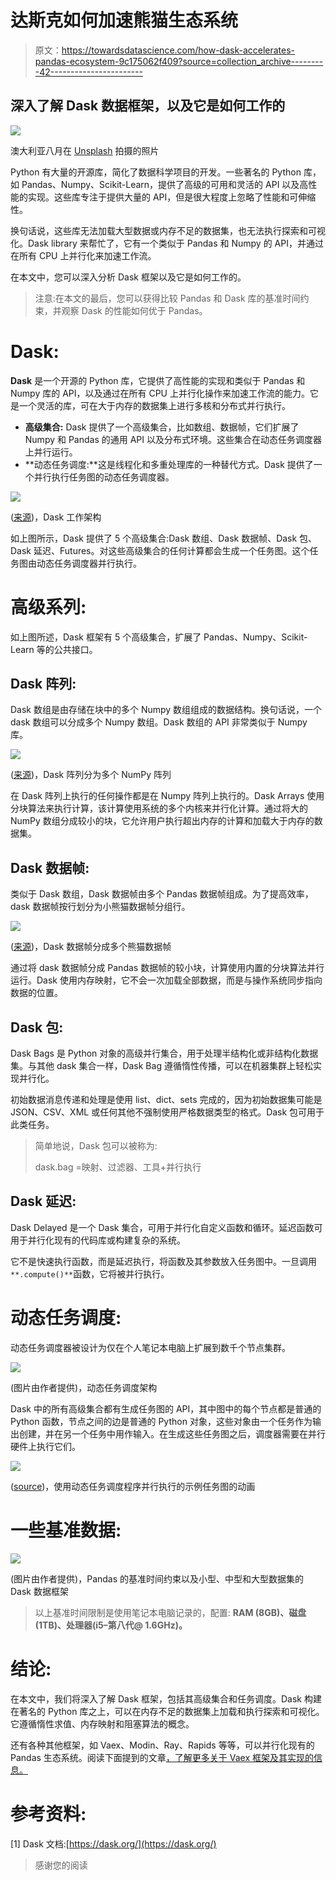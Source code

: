 # 达斯克如何加速熊猫生态系统

> 原文：<https://towardsdatascience.com/how-dask-accelerates-pandas-ecosystem-9c175062f409?source=collection_archive---------42----------------------->

## 深入了解 Dask 数据框架，以及它是如何工作的

![](img/3f97b47544fbf0684fa3f4c462adab6e.png)

澳大利亚八月在 [Unsplash](https://unsplash.com?utm_source=medium&utm_medium=referral) 拍摄的照片

Python 有大量的开源库，简化了数据科学项目的开发。一些著名的 Python 库，如 Pandas、Numpy、Scikit-Learn，提供了高级的可用和灵活的 API 以及高性能的实现。这些库专注于提供大量的 API，但是很大程度上忽略了性能和可伸缩性。

换句话说，这些库无法加载大型数据或内存不足的数据集，也无法执行探索和可视化。Dask library 来帮忙了，它有一个类似于 Pandas 和 Numpy 的 API，并通过在所有 CPU 上并行化来加速工作流。

在本文中，您可以深入分析 Dask 框架以及它是如何工作的。

> 注意:在本文的最后，您可以获得比较 Pandas 和 Dask 库的基准时间约束，并观察 Dask 的性能如何优于 Pandas。

# Dask:

**Dask** 是一个开源的 Python 库，它提供了高性能的实现和类似于 Pandas 和 Numpy 库的 API，以及通过在所有 CPU 上并行化操作来加速工作流的能力。它是一个灵活的库，可在大于内存的数据集上进行多核和分布式并行执行。

*   **高级集合:** Dask 提供了一个高级集合，比如数组、数据帧，它们扩展了 Numpy 和 Pandas 的通用 API 以及分布式环境。这些集合在动态任务调度器上并行运行。
*   **动态任务调度:**这是线程化和多重处理库的一种替代方式。Dask 提供了一个并行执行任务图的动态任务调度器。

![](img/8169084b32935a946580a159ae5118a8.png)

([来源](https://docs.dask.org/en/latest/))，Dask 工作架构

如上图所示，Dask 提供了 5 个高级集合:Dask 数组、Dask 数据帧、Dask 包、Dask 延迟、Futures。对这些高级集合的任何计算都会生成一个任务图。这个任务图由动态任务调度器并行执行。

# 高级系列:

如上图所述，Dask 框架有 5 个高级集合，扩展了 Pandas、Numpy、Scikit-Learn 等的公共接口。

## Dask 阵列:

Dask 数组是由存储在块中的多个 Numpy 数组组成的数据结构。换句话说，一个 dask 数组可以分成多个 Numpy 数组。Dask 数组的 API 非常类似于 Numpy 库。

![](img/25fb2e1560bb9310e74a079f0ed4514f.png)

([来源](https://dask.org/))，Dask 阵列分为多个 NumPy 阵列

在 Dask 阵列上执行的任何操作都是在 Numpy 阵列上执行的。Dask Arrays 使用分块算法来执行计算，该计算使用系统的多个内核来并行化计算。通过将大的 NumPy 数组分成较小的块，它允许用户执行超出内存的计算和加载大于内存的数据集。

## Dask 数据帧:

类似于 Dask 数组，Dask 数据帧由多个 Pandas 数据帧组成。为了提高效率，dask 数据帧按行划分为小熊猫数据帧分组行。

![](img/e86f8029d4478c26ecc2468b70d351ac.png)

([来源](https://dask.org/))，Dask 数据帧分成多个熊猫数据帧

通过将 dask 数据帧分成 Pandas 数据帧的较小块，计算使用内置的分块算法并行运行。Dask 使用内存映射，它不会一次加载全部数据，而是与操作系统同步指向数据的位置。

## Dask 包:

Dask Bags 是 Python 对象的高级并行集合，用于处理半结构化或非结构化数据集。与其他 dask 集合一样，Dask Bag 遵循惰性传播，可以在机器集群上轻松实现并行化。

初始数据消息传递和处理是使用 list、dict、sets 完成的，因为初始数据集可能是 JSON、CSV、XML 或任何其他不强制使用严格数据类型的格式。Dask 包可用于此类任务。

> 简单地说，Dask 包可以被称为:
> 
> dask.bag =映射、过滤器、工具+并行执行

## Dask 延迟:

Dask Delayed 是一个 Dask 集合，可用于并行化自定义函数和循环。延迟函数可用于并行化现有的代码库或构建复杂的系统。

它不是快速执行函数，而是延迟执行，将函数及其参数放入任务图中。一旦调用`**.compute()**`函数，它将被并行执行。

# 动态任务调度:

动态任务调度器被设计为仅在个人笔记本电脑上扩展到数千个节点集群。

![](img/5fac222ad9cdf02509f686580ad114e6.png)

(图片由作者提供)，动态任务调度架构

Dask 中的所有高级集合都有生成任务图的 API，其中图中的每个节点都是普通的 Python 函数，节点之间的边是普通的 Python 对象，这些对象由一个任务作为输出创建，并在另一个任务中用作输入。在生成这些任务图之后，调度器需要在并行硬件上执行它们。

![](img/7e8529afb759bb938ac081923172d8c1.png)

([source](https://dask.org/))，使用动态任务调度程序并行执行的示例任务图的动画

# 一些基准数据:

![](img/aa0f60d53821618fca5be07e81a16f35.png)

(图片由作者提供)，Pandas 的基准时间约束以及小型、中型和大型数据集的 Dask 数据框架

> 以上基准时间限制是使用笔记本电脑记录的，配置: **RAM (8GB)、磁盘(1TB)、处理器(i5–第八代@ 1.6GHz)。**

# 结论:

在本文中，我们将深入了解 Dask 框架，包括其高级集合和任务调度。Dask 构建在著名的 Python 库之上，可以在内存不足的数据集上加载和执行探索和可视化。它遵循惰性求值、内存映射和阻塞算法的概念。

还有各种其他框架，如 Vaex、Modin、Ray、Rapids 等等，可以并行化现有的 Pandas 生态系统。阅读下面提到的文章[，了解更多关于 Vaex 框架及其实现的信息。](/process-dataset-with-200-million-rows-using-vaex-ad4839710d3b)

</process-dataset-with-200-million-rows-using-vaex-ad4839710d3b>  

# 参考资料:

[1] Dask 文档:[https://dask.org/](https://dask.org/)

> 感谢您的阅读